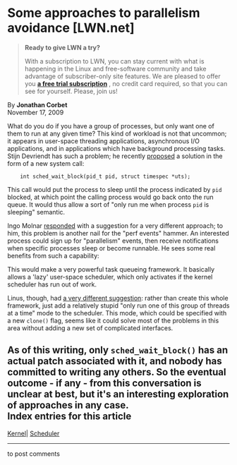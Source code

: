 # Some approaches to parallelism avoidance [LWN.net]

> **Ready to give LWN a try?**
> 
> With a subscription to LWN, you can stay current with what is happening in the Linux and free-software community and take advantage of subscriber-only site features. We are pleased to offer you **[a free trial subscription](https://lwn.net/Promo/nst-trial/claim)** , no credit card required, so that you can see for yourself. Please, join us! 

By **Jonathan Corbet**  
November 17, 2009 

What do you do if you have a group of processes, but only want one of them to run at any given time? This kind of workload is not that uncommon; it appears in user-space threading applications, asynchronous I/O applications, and in applications which have background processing tasks. Stijn Devriendt has such a problem; he recently [proposed](/Articles/362359/) a solution in the form of a new system call: 
    
    
        int sched_wait_block(pid_t pid, struct timespec *uts);
    

This call would put the process to sleep until the process indicated by `pid` blocked, at which point the calling process would go back onto the run queue. It would thus allow a sort of "only run me when process `pid` is sleeping" semantic. 

Ingo Molnar [responded](/Articles/362360/) with a suggestion for a very different approach; to him, this problem is another nail for the "perf events" hammer. An interested process could sign up for "parallelism" events, then receive notifications when specific processes sleep or become runnable. He sees some real benefits from such a capability: 

This would make a very powerful task queueing framework. It basically allows a 'lazy' user-space scheduler, which only activates if the kernel scheduler has run out of work. 

Linus, though, had [a very different suggestion](/Articles/362361/): rather than create this whole framework, just add a relatively stupid "only run one of this group of threads at a time" mode to the scheduler. This mode, which could be specified with a new `clone()` flag, seems like it could solve most of the problems in this area without adding a new set of complicated interfaces. 

As of this writing, only `sched_wait_block()` has an actual patch associated with it, and nobody has committed to writing any others. So the eventual outcome - if any - from this conversation is unclear at best, but it's an interesting exploration of approaches in any case.  
Index entries for this article  
---  
[Kernel](/Kernel/Index)| [Scheduler](/Kernel/Index#Scheduler)  
  


* * *

to post comments 

